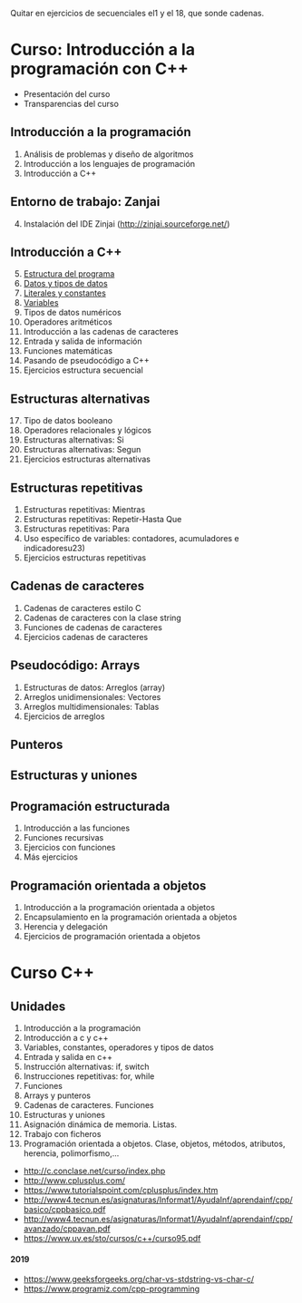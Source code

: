 Quitar en ejercicios de secuenciales el1 y el 18, que sonde  cadenas.


# Curso: Introducción a la programación con C++

* Presentación del curso
* Transparencias del curso

## Introducción a la programación

1. Análisis de problemas y diseño de algoritmos
2. Introducción a los lenguajes de programación
3. Introducción a C++

## Entorno de trabajo: Zanjai

4. Instalación del IDE Zinjai (http://zinjai.sourceforge.net/)

## Introducción a C++

5. [Estructura del programa](curso/u05)
6. [Datos y tipos de datos](curso/u06)
7. [Literales y constantes](curso/u07)
8. [Variables](curso/u08)
9. Tipos de datos numéricos
10. Operadores aritméticos
11. Introducción a las cadenas de caracteres
12. Entrada y salida de información
13. Funciones matemáticas
14. Pasando de pseudocódigo a C++
15. Ejercicios estructura secuencial

## Estructuras alternativas

17. Tipo de datos booleano
18. Operadores relacionales y lógicos
19. Estructuras alternativas: Si
20. Estructuras alternativas: Segun
21. Ejercicios estructuras alternativas

## Estructuras repetitivas

1. Estructuras repetitivas: Mientras
1. Estructuras repetitivas: Repetir-Hasta Que
1. Estructuras repetitivas: Para
1. Uso específico de variables: contadores, acumuladores e indicadoresu23)
1. Ejercicios estructuras repetitivas

## Cadenas de caracteres

1. Cadenas de caracteres estilo C
1. Cadenas de caracteres con la clase string
1. Funciones de cadenas de caracteres
1. Ejercicios cadenas de caracteres

## Pseudocódigo: Arrays

1. Estructuras de datos: Arreglos (array)
1. Arreglos unidimensionales: Vectores
1. Arreglos multidimensionales: Tablas
1. Ejercicios de arreglos

## Punteros

## Estructuras y uniones

## Programación estructurada

1. Introducción a las funciones
1. Funciones recursivas
1. Ejercicios con funciones
1. Más ejercicios

## Programación orientada a objetos

1. Introducción a la programación orientada a objetos
1. Encapsulamiento en la programación orientada a objetos
1. Herencia y delegación
1. Ejercicios de programación orientada a objetos



# Curso C++

## Unidades

1. Introducción a la programación
2. Introducción a c y c++
3. Variables, constantes, operadores y tipos de datos
4. Entrada y salida en c++
5. Instrucción alternativas: if, switch
6. Instrucciones repetitivas: for, while
7. Funciones
8. Arrays y punteros
9. Cadenas de caracteres. Funciones
10. Estructuras y uniones
11. Asignación dinámica de memoria. Listas.
12. Trabajo con ficheros
13. Programación orientada a objetos. Clase, objetos, métodos, atributos, herencia, polimorfismo,...


* http://c.conclase.net/curso/index.php
* http://www.cplusplus.com/
* https://www.tutorialspoint.com/cplusplus/index.htm
* http://www4.tecnun.es/asignaturas/Informat1/AyudaInf/aprendainf/cpp/basico/cppbasico.pdf
* http://www4.tecnun.es/asignaturas/Informat1/AyudaInf/aprendainf/cpp/avanzado/cppavan.pdf
* https://www.uv.es/sto/cursos/c++/curso95.pdf

#### 2019

* https://www.geeksforgeeks.org/char-vs-stdstring-vs-char-c/
* https://www.programiz.com/cpp-programming